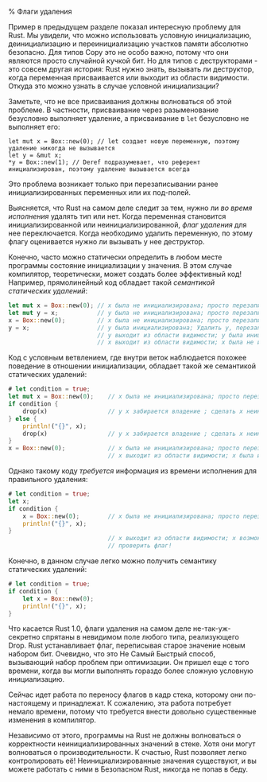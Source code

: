 % Флаги удаления

Пример в предыдущем разделе показал интересную проблему для Rust. Мы увидели, что
можно использовать условную инициализацию, деинициализацию и переинициализацию
участков памяти абсолютно безопасно. Для типов Copy это не особо важно, потому
что они являются просто случайной кучкой бит. Но для типов с деструкторами - это
совсем другая история: Rust нужно знать, вызывать ли деструктор, когда переменная
присваивается или выходит из области видимости. Откуда это можно узнать в случае
условной инициализации?

Заметьте, что не все присваивания должны волноваться об этой проблеме. В
частности, присваивание через разыменование безусловно выполняет удаление, а
присваивание в `let` безусловно не выполняет его:

```
let mut x = Box::new(0); // let создает новую переменную, поэтому удаление никогда не вызывается 
let y = &mut x;
*y = Box::new(1); // Deref подразумевает, что референт инициализирован, поэтому удаление вызывается всегда
```

Это проблема возникает только при перезаписывании ранее инициализированных
переменных или их под-полей.

Выясняется, что Rust на самом деле следит за тем, нужно ли *во время исполнения*
удалять тип или нет. Когда переменная становится инициализированной или
неинициализированной, *флаг удаления* для нее переключается. Когда необходимо удалить
переменную, по этому флагу оценивается нужно ли вызывать у нее деструктор.

Конечно, часто можно статически определить в любом месте программы состояние
инициализации у значения. В этом случае компилятор, теоретически, может создать
более эффективный код! Например, прямолинейный код обладает такой *семантикой
статических удалений*:

```rust
let mut x = Box::new(0); // x была не инициализирована; просто перезаписать.
let mut y = x;           // y была не инициализирована; просто перезаписать и сделать x неинициализированной.
x = Box::new(0);         // x была не инициализирована; просто перезаписать.
y = x;                   // y была инициализирована; Удалить y, перезаписать ее, и сделать x неинициализированной!
                         // y выходит из области видимости; y была инициализирована; Удалить y!
                         // x выходит из области видимости; x была не инициализирована; ничего не делать.
```

Код с условным ветвлением,  где внутри веток наблюдается похожее поведение 
в отношении инициализации, обладает такой же семантикой статических удалений:

```rust
# let condition = true;
let mut x = Box::new(0);    // x была не инициализирована; просто перезаписать.
if condition {
    drop(x)                 // у x забирается владение ; сделать x неинициализированной.
} else {
    println!("{}", x);
    drop(x)                 // у x забирается владение ; сделать x неинициализированной.
}
x = Box::new(0);            // x была не инициализирована; просто перезаписать.
                            // x выходит из области видимости; x была инициализирована; Удалить x!
```

Однако такому коду *требуется* информация из времени исполнения для правильного
удаления:

```rust
# let condition = true;
let x;
if condition {
    x = Box::new(0);        // x была не инициализирована; просто перезаписать.
    println!("{}", x);
}
                            // x выходит из области видимости; x возможно была не инициализирована;
                            // проверить флаг!
```

Конечно, в данном случае легко можно получить семантику статических удалений:

```rust
# let condition = true;
if condition {
    let x = Box::new(0);
    println!("{}", x);
}
```

Что касается Rust 1.0, флаги удаления на самом деле не-так-уж-секретно спрятаны
в невидимом поле любого типа, реализующего Drop. Rust устанавливает флаг,
переписывая старое значение новым набором бит. Очевидно, что это Не Самый
Быстрый способ, вызывающий набор проблем при оптимизации. Он пришел еще с того
времени, когда вы могли выполнять гораздо более сложную условную инициализацию.

Сейчас идет работа по переносу флагов в кадр стека, которому они по-настоящему 
и принадлежат. К сожалению, эта работа потребует немало времени, потому что
требуется внести довольно существенные изменения в компилятор.

Независимо от этого, программы на Rust не должны волноваться о корректности
неинициализированных значений в стеке. Хотя они могут волноваться о
производительности. К счастью, Rust позволяет легко контролировать её!
Неинициализированные значения существуют, и вы можете работать с ними в
Безопасном Rust, никогда не попав в беду.
